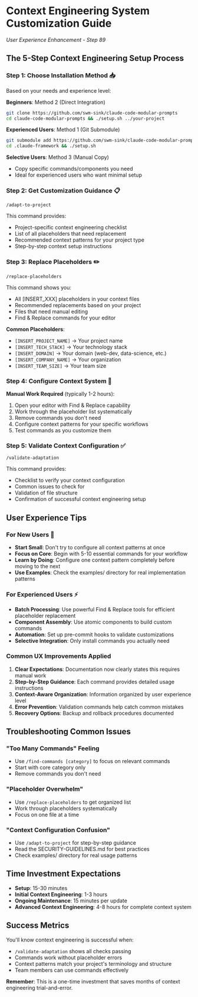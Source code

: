 # Context Engineering System Customization Guide
*User Experience Enhancement - Step 89*

## The 5-Step Context Engineering Setup Process

### Step 1: Choose Installation Method 📥
Based on your needs and experience level:

**Beginners**: Method 2 (Direct Integration)
```bash
git clone https://github.com/swm-sink/claude-code-modular-prompts
cd claude-code-modular-prompts && ./setup.sh ../your-project
```

**Experienced Users**: Method 1 (Git Submodule) 
```bash
git submodule add https://github.com/swm-sink/claude-code-modular-prompts .claude-framework
cd .claude-framework && ./setup.sh
```

**Selective Users**: Method 3 (Manual Copy)
- Copy specific commands/components you need
- Ideal for experienced users who want minimal setup

### Step 2: Get Customization Guidance 📋
```
/adapt-to-project
```
This command provides:
- Project-specific context engineering checklist
- List of all placeholders that need replacement
- Recommended context patterns for your project type
- Step-by-step context setup instructions

### Step 3: Replace Placeholders ✏️
```
/replace-placeholders
```
This command shows you:
- All [INSERT_XXX] placeholders in your context files
- Recommended replacements based on your project
- Files that need manual editing
- Find & Replace commands for your editor

**Common Placeholders**:
- `[INSERT_PROJECT_NAME]` → Your project name
- `[INSERT_TECH_STACK]` → Your technology stack  
- `[INSERT_DOMAIN]` → Your domain (web-dev, data-science, etc.)
- `[INSERT_COMPANY_NAME]` → Your organization
- `[INSERT_TEAM_SIZE]` → Your team size

### Step 4: Configure Context System 🔧
**Manual Work Required** (typically 1-2 hours):
1. Open your editor with Find & Replace capability
2. Work through the placeholder list systematically
3. Remove commands you don't need
4. Configure context patterns for your specific workflows
5. Test commands as you customize them

### Step 5: Validate Context Configuration ✅
```
/validate-adaptation
```
This command provides:
- Checklist to verify your context configuration
- Common issues to check for
- Validation of file structure
- Confirmation of successful context engineering setup

## User Experience Tips

### For New Users 🌱
- **Start Small**: Don't try to configure all context patterns at once
- **Focus on Core**: Begin with 5-10 essential commands for your workflow
- **Learn by Doing**: Configure one context pattern completely before moving to the next
- **Use Examples**: Check the examples/ directory for real implementation patterns

### For Experienced Users ⚡
- **Batch Processing**: Use powerful Find & Replace tools for efficient placeholder replacement
- **Component Assembly**: Use atomic components to build custom commands
- **Automation**: Set up pre-commit hooks to validate customizations
- **Selective Integration**: Only install commands you actually need

### Common UX Improvements Applied

1. **Clear Expectations**: Documentation now clearly states this requires manual work
2. **Step-by-Step Guidance**: Each command provides detailed usage instructions
3. **Context-Aware Organization**: Information organized by user experience level
4. **Error Prevention**: Validation commands help catch common mistakes
5. **Recovery Options**: Backup and rollback procedures documented

## Troubleshooting Common Issues

### "Too Many Commands" Feeling
- Use `/find-commands [category]` to focus on relevant commands
- Start with core category only
- Remove commands you don't need

### "Placeholder Overwhelm"
- Use `/replace-placeholders` to get organized list
- Work through placeholders systematically
- Focus on one file at a time

### "Context Configuration Confusion"  
- Use `/adapt-to-project` for step-by-step guidance
- Read the SECURITY-GUIDELINES.md for best practices
- Check examples/ directory for real usage patterns

## Time Investment Expectations

- **Setup**: 15-30 minutes
- **Initial Context Engineering**: 1-3 hours  
- **Ongoing Maintenance**: 15 minutes per update
- **Advanced Context Engineering**: 4-8 hours for complete context system

## Success Metrics

You'll know context engineering is successful when:
- `/validate-adaptation` shows all checks passing
- Commands work without placeholder errors
- Context patterns match your project's terminology and structure
- Team members can use commands effectively

**Remember**: This is a one-time investment that saves months of context engineering trial-and-error.
